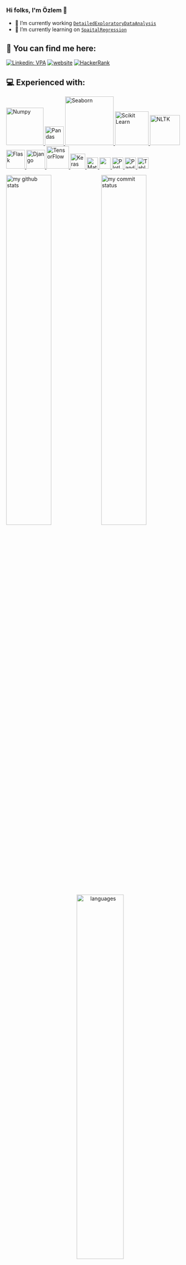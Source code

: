 ### Hi folks, I'm Özlem 👋
- 🔭 I’m currently working [`DetailedExploratoryDataAnalysis`](https://github.com/ozlembasabakar/DetailedExploratoryDataAnalysis)
- 🌱 I’m currently learning on [`SpaitalRegression`](https://github.com/ozlembasabakar/SpatialRegression)

## :woman: You can find me here:
[![Linkedin: VPA](https://img.shields.io/badge/linkedin-%230077B5.svg?&style=for-the-badge&logo=linkedin&logoColor=white)](https://www.linkedin.com/in/ozlembasabakar/)
[![website](https://img.shields.io/badge/gmail-f1f2f6.svg?&style=for-the-badge&logo=gmail&logoColor=red)](mailto:ozlembasabakar@gmail.com)
[<img alt="HackerRank" src="https://img.shields.io/badge/-Hackerrank-2EC866?style=for-the-badge&logo=HackerRank&logoColor=white"/>](https://www.hackerrank.com/ozlembasabakar)

<!--
- 🔭 I’m currently working [`GuessNumber`](https://github.com/ozlembasabakar/GuessNumber)
<p align="left"> <img src="https://komarev.com/ghpvc/?username=ozlembasabakar&color=orange" alt="mdurular" /> </p>
-->
## 💻 Experienced with:

<a href="#" target="_blank"> <img src="https://numpy.org/doc/stable/_static/numpylogo.svg" alt="Numpy" width="100"/> </a>
<a href="#" target="_blank"> <img src="https://upload.wikimedia.org/wikipedia/commons/thumb/e/ed/Pandas_logo.svg/2560px-Pandas_logo.svg.png" alt="Pandas" height="50"/> </a>
<a href="#" target="_blank"> <img src="https://seaborn.pydata.org/_static/logo-wide-lightbg.svg" alt="Seaborn" width="130"/> </a>
<a href="#" target="_blank"> <img src="https://upload.wikimedia.org/wikipedia/commons/0/05/Scikit_learn_logo_small.svg" alt="Scikit Learn" width="90"/> </a>
<a href="#" target="_blank"> <img src="https://i2.wp.com/clay-atlas.com/wp-content/uploads/2019/08/python_nltk.png?resize=592%2C644&ssl=1" alt="NLTK" height="80"/> </a>
<a href="#" target="_blank"> <img src="https://upload.wikimedia.org/wikipedia/commons/thumb/3/3c/Flask_logo.svg/1280px-Flask_logo.svg.png" alt="Flask" height="50"/> </a>
<a href="#" target="_blank"> <img src="https://static.djangoproject.com/img/logos/django-logo-negative.png" alt="Django" height="50"/> </a>
<a href="#" target="_blank"> <img src="https://www.pngitem.com/pimgs/m/75-753841_tensorflow-logo-transparent-hd-png-download.png" alt="TensorFlow" height="60"/> </a>
<a href="#" target="_blank"> <img src="https://keras.io/img/logo.png" alt="Keras" height="40"/> </a>
<a href="#" target="_blank"> <img src="https://matplotlib.org/stable/_static/logo2_compressed.svg" alt="Matplotlib" height="30"/> </a>
<a href="#" target="_blank"> <img src="https://seaborn.pydata.org/_static/logo-wide-lightbg.svg" height="30"/> </a>
<a href="#" target="_blank"> <img src="https://upload.wikimedia.org/wikipedia/commons/3/37/Plotly-logo-01-square.png" alt="Plotly" height="30"/> </a>
<a href="#" target="_blank"> <img src="https://upload.wikimedia.org/wikipedia/commons/thumb/e/ed/Pandas_logo.svg/2560px-Pandas_logo.svg.png" alt="Pandas" height="30"/> </a>
<a href="#" target="_blank"> <img src="https://www.tableau.com/sites/default/files/pages/tableaulogo_highres.png" alt="Tableau" height="30"/> </a>

</p>
<p align="left">
<img src="https://github-readme-stats.vercel.app/api?username=ozlembasabakar&theme=kacho_ga" alt="my github stats" width="49%"/>&nbsp;
<img src="https://github-readme-streak-stats.herokuapp.com/?user=ozlembasabakar&theme=kacho_ga" alt="my commit status" width="49%" /> </p>
<p align="center"> <img src="https://github-readme-stats.vercel.app/api/top-langs/?username=ozlembasabakar&theme=kacho_ga&layout=compact" alt="languages" width="50%" > </p>
<!--
**ozlembasabakar/ozlembasabakar** is a ✨ _special_ ✨ repository because its `README.md` (this file) appears on your GitHub profile.

Here are some ideas to get you started:

- 🔭 I’m currently working on ...
- 🌱 I’m currently learning ...
- 👯 I’m looking to collaborate on ...
- 🤔 I’m looking for help with ...
- 💬 Ask me about ...
- 📫 How to reach me: ...
- 😄 Pronouns: ...
- ⚡ Fun fact: ...
-->
